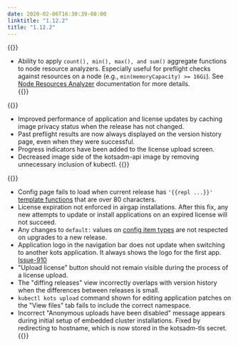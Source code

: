 ```yaml
---
date: 2020-02-06T16:30:39-08:00
linktitle: "1.12.2"
title: "1.12.2"
---
```


{{<features>}}
* Ability to apply `count(), min(), max(), and sum()` aggregate functions to node resource analyzers. Especially useful for preflight checks against resources on a node (e.g., `min(memoryCapacity) >= 16Gi`). See [Node Resources Analyzer](https://troubleshoot.sh/reference/analyzers/node-resources/) documentation for more details.  
{{</features>}}

{{<changes>}}
* Improved performance of application and license updates by caching image privacy status when the release has not changed.
* Past preflight results are now always displayed on the version history page, even when they were successful.
* Progress indicators have been added to the license upload screen.
* Decreased image side of the kotsadm-api image by removing unnecessary inclusion of kubectl.
{{</changes>}}

{{<fixes>}}
* Config page fails to load when current release has `'{{repl ...}}'` [template functions](/reference/template-functions) that are over 80 characters.
* License expiration not enforced in airgap installations. After this fix, any new attempts to update or install applications on an expired license will not succeed.
* Any changes to `default:` values on [config item types](/reference/v1beta1/config/#available-item-types) are not respected on upgrades to a new release. 
* Application logo in the navigation bar does not update when switching to another kots application. It always shows the logo for the first app. [Issue-910](https://github.com/replicatedhq/kotsadm/issues/910)
* "Upload license" button should not remain visible during the process of a license upload.
* The "diffing releases" view incorrectly overlaps with version history when the differences between releases is small. 
* `kubectl kots upload` command shown for editing application patches on the "View files" tab fails to include the correct namespace.
* Incorrect "Anonymous uploads have been disabled" message appears during initial setup of embedded cluster installations. Fixed by redirecting to hostname, which is now stored in the kotsadm-tls secret.
{{</fixes>}}
